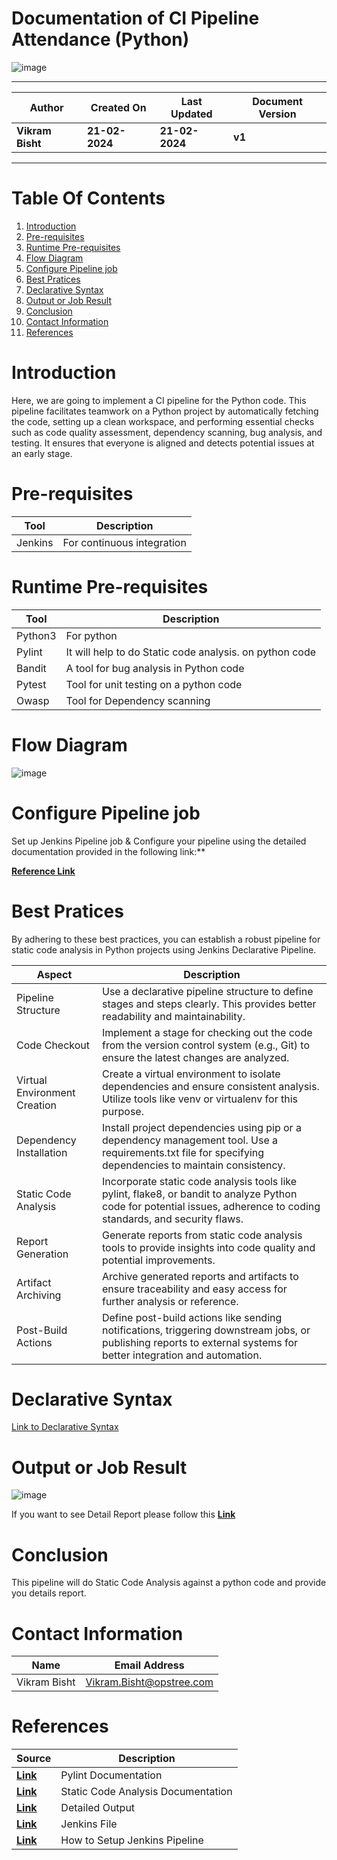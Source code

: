 # Documentation of CI Pipeline Attendance (Python)

![image](https://github.com/avengers-p7/Documentation/assets/79625874/5419d5c8-ee87-4c28-9894-af831e8aba84)


***

| **Author** | **Created On** | **Last Updated** | **Document Version** |
| ---------- | -------------- | ---------------- | -------------------- |
| **Vikram Bisht** | **21-02-2024** | **21-02-2024** | **v1** |

***
# Table Of Contents

1. [Introduction](#Introduction)
2. [Pre-requisites](#Pre-requisites)
3. [Runtime Pre-requisites](#Runtime-Pre-requisites)
4. [Flow Diagram](#Flow-diagram)
5. [Configure Pipeline job](#Configure-Pipeline-job)
6. [Best Pratices](#Best-Pratices)
7. [Declarative Syntax](#Declarative-Syntax)
8. [Output or Job Result](#Output-or-Job-Result)
9. [Conclusion](#conclusion)
10. [Contact Information](#contact-information)
11. [References](#References)


# Introduction

Here, we are going to implement a CI pipeline for the Python code. This pipeline facilitates teamwork on a Python project by automatically fetching the code, setting up a clean workspace, and performing essential checks such as code quality assessment, dependency scanning, bug analysis, and testing. It ensures that everyone is aligned and detects potential issues at an early stage.

# Pre-requisites

| **Tool**   | **Description**            | 
| ---------- | -------------------------  | 
| Jenkins    | For continuous integration | 


# Runtime Pre-requisites

| **Tool**   | **Description**                                         | 
| ---------- | -------------------------                               | 
| Python3    | For python                                              | 
| Pylint     | It will help to do Static code analysis. on python code |
| Bandit     | A tool for bug analysis in Python code                  |
| Pytest     | Tool for unit testing on a python code                  |
| Owasp      | Tool for Dependency scanning                            |













# Flow Diagram

![image](https://github.com/avengers-p7/Documentation/assets/79625874/2492a83d-bd29-4682-bb94-974fbaedca77)

# Configure Pipeline job

Set up Jenkins Pipeline job & Configure your pipeline using the detailed documentation provided in the following link:**

**[Reference Link](https://github.com/avengers-p7/Documentation/blob/main/Application_CI/Implementation/GenericDoc/pipelinePOC.md)**

# Best Pratices

By adhering to these best practices, you can establish a robust pipeline for static code analysis in Python projects using Jenkins Declarative Pipeline.

| **Aspect**                | **Description**                                         | 
| ----------                | -------------------------                               | 
| Pipeline Structure	    | Use a declarative pipeline structure to define stages and steps clearly. This provides better readability and maintainability. | 
| Code Checkout             | Implement a stage for checking out the code from the version control system (e.g., Git) to ensure the latest changes are analyzed. |
| Virtual Environment Creation    | Create a virtual environment to isolate dependencies and ensure consistent analysis. Utilize tools like venv or virtualenv for this purpose. |
| Dependency Installation    | Install project dependencies using pip or a dependency management tool. Use a requirements.txt file for specifying dependencies to maintain consistency. |
| Static Code Analysis    | Incorporate static code analysis tools like pylint, flake8, or bandit to analyze Python code for potential issues, adherence to coding standards, and security flaws. |
| Report Generation    | Generate reports from static code analysis tools to provide insights into code quality and potential improvements. |
| Artifact Archiving   | Archive generated reports and artifacts to ensure traceability and easy access for further analysis or reference. |
| Post-Build Actions   | Define post-build actions like sending notifications, triggering downstream jobs, or publishing reports to external systems for better integration and automation. | 



# Declarative Syntax

[Link to Declarative Syntax](https://github.com/CodeOps-Hub/Documentation/blob/main/Application_CI/Implementation/Python%20CI/CI%20Pipeline%20Attendance/Declarative%20pipeline%20.md)










# Output or Job Result

![image](https://github.com/avengers-p7/Documentation/assets/79625874/e2532ce3-7ad7-4867-8e23-22941f91a1f9)

If you want to see Detail Report please follow this **[Link](https://github.com/avengers-p7/Documentation/blob/main/Application_CI/Implementation/Python%20CI/Static%20Code%20Analysis/Scripted%20Pipeline/pylint.log)**

# Conclusion
This pipeline will do Static Code Analysis against a python code and provide you details report.

# Contact Information

|  Name                     |        	Email Address         |
| ------------              | --------------------------------|
| Vikram Bisht              |  Vikram.Bisht@opstree.com       |  

# References

|  Source                                                                                 |        Description      |
| ------------                                                                            | ----------------------- |
|  **[Link](https://pylint.readthedocs.io/en/stable/)**                                               | Pylint Documentation    |  
|**[Link](https://github.com/avengers-p7/Documentation/blob/main/Application_CI/Design/04-%20Python%20CI%20Checks/Static%20code%20analysis(Python%20CI%20Checks).md )**                  | Static Code Analysis Documentation    |
|  **[Link](https://github.com/avengers-p7/Documentation/blob/main/Application_CI/Implementation/Python%20CI/Static%20Code%20Analysis/Scripted%20Pipeline/pylint.log)**                                               | Detailed Output    |
|  **[Link](https://github.com/avengers-p7/Jenkinsfile/blob/main/Declarative%20Pipeline/Python/StaticCodeAnalysis/Jenkinsfile)**                                               | Jenkins File    | 
|  **[Link](https://github.com/avengers-p7/Documentation/blob/main/Application_CI/Implementation/GenericDoc/pipelinePOC.md)**   | How to Setup Jenkins Pipeline    |
